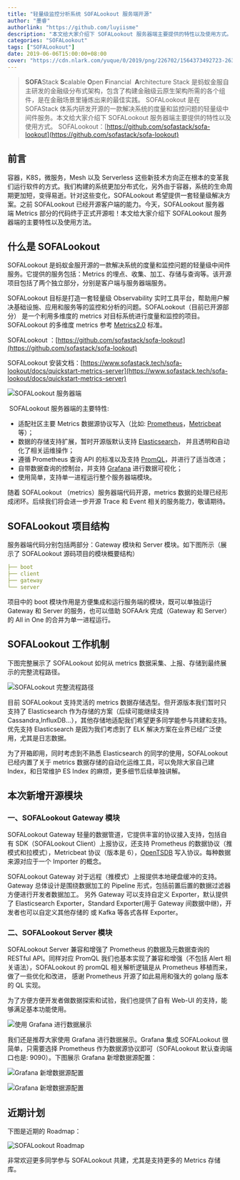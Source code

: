 ```yaml
---
title: "轻量级监控分析系统 SOFALookout 服务端开源"
author: "墨睿"
authorlink: "https://github.com/luyiisme"
description: "本文给大家介绍下 SOFALookout 服务器端主要提供的特性以及使用方式。"
categories: "SOFALookout"
tags: ["SOFALookout"]
date: 2019-06-06T15:00:00+08:00
cover: "https://cdn.nlark.com/yuque/0/2019/png/226702/1564373492723-263b709a-4af8-452d-ba85-ec40bb359881.png"
---
```


> **SOFA**Stack
> **S**calable **O**pen **F**inancial  **A**rchitecture Stack 是蚂蚁金服自主研发的金融级分布式架构，包含了构建金融级云原生架构所需的各个组件，是在金融场景里锤炼出来的最佳实践。
> SOFALookout 是在 SOFAStack 体系内研发开源的一款解决系统的度量和监控问题的轻量级中间件服务。本文给大家介绍下 SOFALookout 服务器端主要提供的特性以及使用方式。
> SOFALookout：[https://github.com/sofastack/sofa-lookout](https://github.com/sofastack/sofa-lookout)

## 前言

容器，K8S，微服务，Mesh 以及 Serverless 这些新技术方向正在根本的变革我们运行软件的方式。我们构建的系统更加分布式化，另外由于容器，系统的生命周期更加短，变得易逝。针对这些变化，SOFALookout 希望提供一套轻量级解决方案。之前 SOFALookout 已经开源客户端的能力。今天，SOFALookout 服务器端 Metrics 部分的代码终于正式开源啦！本文给大家介绍下 SOFALookout 服务器端的主要特性以及使用方法。

## 什么是 SOFALookout

SOFALookout 是蚂蚁金服开源的一款解决系统的度量和监控问题的轻量级中间件服务。它提供的服务包括：Metrics 的埋点、收集、加工、存储与查询等。该开源项目包括了两个独立部分，分别是客户端与服务器端服务。

SOFALookout 目标是打造一套轻量级 Observability 实时工具平台，帮助用户解决基础设施、应用和服务等的监控和分析的问题。SOFALookout（目前已开源部分） 是一个利用多维度的 metrics 对目标系统进行度量和监控的项目。SOFALookout 的多维度 metrics 参考 [Metrics2.0](http://metrics20.org/) 标准。

SOFALookout ：[https://github.com/sofastack/sofa-lookout](https://github.com/sofastack/sofa-lookout)

SOFALookout 安装文档：[https://www.sofastack.tech/sofa-lookout/docs/quickstart-metrics-server](https://www.sofastack.tech/sofa-lookout/docs/quickstart-metrics-server)

![SOFALookout 服务器端](https://cdn.nlark.com/yuque/0/2019/png/226702/1559274714955-5a47ea6c-0398-4fb7-b063-cc20584016ca.png)

 SOFALookout 服务器端的主要特性:

- 适配社区主要 Metrics 数据源协议写入（比如: [Prometheus](https://prometheus.io)，[Metricbeat](https://www.elastic.co/guide/en/beats/metricbeat/6.4/index.html) 等）；
- 数据的存储支持扩展，暂时开源版默认支持 [Elasticsearch](https://www.elastic.co/cn/products/elasticsearch)， 并且透明和自动化了相关运维操作；
- 遵循 Prometheus 查询 API 的标准以及支持 [PromQL](https://prometheus.io/docs/prometheus/latest/querying/basics/)，并进行了适当改进；
- 自带数据查询的控制台，并支持 [Grafana](https://grafana.com/) 进行数据可视化；
- 使用简单，支持单一进程运行整个服务器端模块。

随着 SOFALookout （metrics）服务器端代码开源，metrics 数据的处理已经形成闭环。后续我们将会进一步开源 Trace 和 Event 相关的服务能力，敬请期待。

## SOFALookout 项目结构

服务器端代码分别包括两部分：Gateway 模块和 Server 模块。如下图所示（展示了 SOFALookout 源码项目的模块概要结构）

```yaml
├── boot
├── client
├── gateway
└── server
```

项目中的 boot 模块作用是方便集成和运行服务端的模块，既可以单独运行 Gateway 和 Server 的服务，也可以借助 SOFAArk 完成（Gateway 和 Server）的 All in One 的合并为单一进程运行。

## SOFALookout 工作机制

下图完整展示了 SOFALookout 如何从 metrics 数据采集、上报、存储到最终展示的完整流程路径。

![SOFALookout 完整流程路径](https://cdn.nlark.com/yuque/0/2019/png/226702/1559288182684-65e30216-a402-49a2-a8ec-ca2b19d7e52d.png)

目前 SOFALookout 支持灵活的 metrics 数据存储选型。但开源版本我们暂时只支持了 Elasticsearch 作为存储的方案（后续可能继续支持 Cassandra,InfluxDB...），其他存储地适配我们希望更多同学能参与共建和支持。优先支持 Elasticsearch 是因为我们考虑到了 ELK 解决方案在业界已经广泛使用，尤其是日志数据。

为了开箱即用，同时考虑到不熟悉 Elasticsearch 的同学的使用，SOFALookout 已经内置了关于 metrics 数据存储的自动化运维工具，可以免除大家自己建 Index，和日常维护 ES Index 的麻烦，更多细节后续单独讲解。

## 本次新增开源模块

### 一、SOFALookout Gateway 模块

SOFALookout Gateway 轻量的数据管道，它提供丰富的协议接入支持，包括自有 SDK（SOFALookout Client）上报协议，还支持 Prometheus 的数据协议（推模式和拉模式），Metricbeat 协议（版本是 6），[OpenTSDB](http://opentsdb.net/) 写入协议。每种数据来源对应于一个 Importer 的概念。

SOFALookout Gateway 对于远程（推模式）上报提供本地硬盘缓冲的支持。Gateway 总体设计是围绕数据加工的 Pipeline 形式，包括前置后置的数据过滤器方便进行开发者数据加工。 另外 Gateway 可以支持自定义 Exporter，默认提供了 Elasticsearch Exporter，Standard Exporter(用于 Gateway 间数据中继)，开发者也可以自定义其他存储的 或 Kafka 等各式各样 Exporter。

### 二、SOFALookout Server 模块

SOFALookout Server 兼容和增强了 Prometheus 的数据及元数据查询的 RESTful API。同样对应 PromQL 我们也基本实现了兼容和增强（不包括 Alert 相关语法），SOFALookout 的 promQL 相关解析逻辑是从 Prometheus 移植而来，做了一些优化和改进， 感谢 Prometheus 开源了如此易用和强大的 golang 版本的 QL 实现。

为了方便方便开发者做数据探索和试验，我们也提供了自有 Web-UI 的支持，能够满足基本功能使用。

![使用 Grafana 进行数据展示](https://cdn.nlark.com/yuque/0/2019/png/226702/1559274714875-0b357052-723a-42d0-9a66-c4c215437d33.png)

我们还是推荐大家使用 Grafana 进行数据展示。Grafana 集成 SOFALookout 很简单，只需要选择 Prometheus 作为数据源协议即可（SOFALookout 默认查询端口也是: 9090）。下图展示 Grafana 新增数据源配置：

![Grafana 新增数据源配置](https://cdn.nlark.com/yuque/0/2019/png/226702/1559274714921-2adeb4d2-0d38-4b01-9c6c-c05c11d4163a.png)

![Grafana 新增数据源配置](https://cdn.nlark.com/yuque/0/2019/png/226702/1559274714883-d89cfbab-b55c-4144-90fd-12371edbe599.png)

## 近期计划

下图是近期的 Roadmap：

![SOFALookout Roadmap](https://cdn.nlark.com/yuque/0/2019/png/364178/1559285796078-fdf62215-9295-49f6-8243-dca77f028498.png)

非常欢迎更多同学参与 SOFALookout 共建，尤其是支持更多的 Metrics 存储库。
